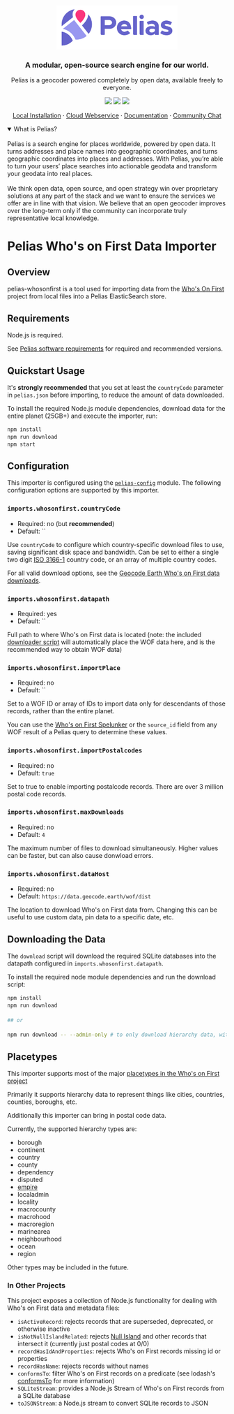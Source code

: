 <p align="center">
	
  <img height="100" src="https://raw.githubusercontent.com/pelias/design/master/logo/pelias_github/Github_markdown_hero.png">
</p>
<h3 align="center">A modular, open-source search engine for our world.</h3>
<p align="center">Pelias is a geocoder powered completely by open data, available freely to everyone.</p>
<p align="center">
<a href="https://en.wikipedia.org/wiki/MIT_License"><img src="https://img.shields.io/github/license/pelias/api?style=flat&color=orange" /></a>
<a href="https://hub.docker.com/u/pelias"><img src="https://img.shields.io/docker/pulls/pelias/api?style=flat&color=informational" /></a>
<a href="https://gitter.im/pelias/pelias"><img src="https://img.shields.io/gitter/room/pelias/pelias?style=flat&color=yellow" /></a>
</p>
<p align="center">
	<a href="https://github.com/pelias/docker">Local Installation</a> ·
        <a href="https://geocode.earth">Cloud Webservice</a> ·
	<a href="https://github.com/pelias/documentation">Documentation</a> ·
	<a href="https://gitter.im/pelias/pelias">Community Chat</a>
</p>
<details open>
<summary>What is Pelias? </summary>
<br />
Pelias is a search engine for places worldwide, powered by open data. It turns addresses and place names into geographic coordinates, and turns geographic coordinates into places and addresses. With Pelias, you’re able to turn your users’ place searches into actionable geodata and transform your geodata into real places.
<br /><br />
We think open data, open source, and open strategy win over proprietary solutions at any part of the stack and we want to ensure the services we offer are in line with that vision. We believe that an open geocoder improves over the long-term only if the community can incorporate truly representative local knowledge.
</details>

# Pelias Who's on First Data Importer

## Overview

pelias-whosonfirst is a tool used for importing data from the [Who's On First](https://whosonfirst.org/) project from local files into a Pelias ElasticSearch store.

## Requirements

Node.js is required.

See [Pelias software requirements](https://github.com/pelias/documentation/blob/master/requirements.md) for required and recommended versions.

## Quickstart Usage

It's **strongly recommended** that you set at least the `countryCode` parameter
in `pelias.json` before importing, to reduce the amount of data downloaded.

To install the required Node.js module dependencies, download data for the entire planet (25GB+) and execute the importer, run:


```bash
npm install
npm run download
npm start
```


## Configuration

This importer is configured using the [`pelias-config`](https://github.com/pelias/config) module.
The following configuration options are supported by this importer.

### `imports.whosonfirst.countryCode`

* Required: no (but **recommended**)
* Default: ``

Use `countryCode` to configure which country-specific download files to use, saving significant disk space and bandwidth. Can be set to either a single two digit [ISO 3166-1](https://en.wikipedia.org/wiki/ISO_3166-1) country code, or an array of multiple country codes.

For all valid download options, see the [Geocode Earth Who's on First data downloads](https://geocode.earth/data/whosonfirst).

### `imports.whosonfirst.datapath`

* Required: yes
* Default: ``

Full path to where Who's on First data is located (note: the included [downloader script](#downloading-the-data) will automatically place the WOF data here, and is the recommended way to obtain WOF data)

### `imports.whosonfirst.importPlace`

* Required: no
* Default: ``

Set to a WOF ID or array of IDs to import data only for descendants of those records, rather than the entire planet.

You can use the [Who's on First Spelunker](https://spelunker.whosonfirst.org) or the `source_id` field from any WOF result of a Pelias query to determine these values.

### `imports.whosonfirst.importPostalcodes`

* Required: no
* Default: `true`

Set to true to enable importing postalcode records. There are over 3 million postal code records.

### `imports.whosonfirst.maxDownloads`

* Required: no
* Default: `4`

The maximum number of files to download simultaneously. Higher values can be faster, but can also cause donwload errors.

### `imports.whosonfirst.dataHost`

* Required: no
* Default: `https://data.geocode.earth/wof/dist`

The location to download Who's on First data from. Changing this can be useful to use custom data, pin data to a specific date, etc.

## Downloading the Data

The `download` script will download the required SQLite databases into the datapath configured in `imports.whosonfirst.datapath`.

To install the required node module dependencies and run the download script:

```bash
npm install
npm run download

## or

npm run download -- --admin-only # to only download hierarchy data, without postalcodes
```

## Placetypes

This importer supports most of the major [placetypes in the Who's on First project](https://github.com/whosonfirst/whosonfirst-placetypes)

Primarily it supports hierarchy data to represent things like cities, countries, counties, boroughs, etc.

Additionally this importer can bring in postal code data.

Currently, the supported hierarchy types are:

- borough
- continent
- country
- county
- dependency
- disputed
- [empire](https://www.youtube.com/watch?v=-bzWSJG93P8)
- localadmin
- locality
- macrocounty
- macrohood
- macroregion
- marinearea
- neighbourhood
- ocean
- region

Other types may be included in the future.

### In Other Projects

This project exposes a collection of Node.js functionality for dealing with Who's on First data and metadata files:

- `isActiveRecord`: rejects records that are superseded, deprecated, or otherwise inactive
- `isNotNullIslandRelated`: rejects [Null Island](https://spelunker.whosonfirst.org/id/1) and other records that intersect it (currently just postal codes at 0/0)
- `recordHasIdAndProperties`: rejects Who's on First records missing id or properties
- `recordHasName`: rejects records without names
- `conformsTo`: filter Who's on First records on a predicate (see lodash's [conformsTo](https://lodash.com/docs/4.17.4#conformsTo) for more information)
- `SQLiteStream`: provides a Node.js Stream of Who's on First records from a SQLite database
- `toJSONStream`: a Node.js stream to convert SQLite records to JSON
